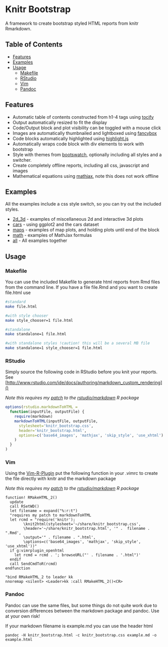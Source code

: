 # Knitr Bootstrap #

A framework to create bootstrap styled HTML reports from knitr Rmarkdown.

## Table of Contents

* [Features](#features)
* [Examples](#examples)
* [Usage](#usage)
  * [Makefile](#makefile)
  * [RStudio](#rstudio)
  * [Vim](#vim)
  * [Pandoc](#pandoc)

## Features ##
* Automatic table of contents constructed from h1-4 tags using [tocify]
* Output automatically resized to fit the display
* Code/Output block and plot visibility can be toggled with a mouse click
* Images are automatically thumbnailed and lightboxed using [fancybox]
* Code blocks automatically highlighted using [highlight.js]
* Automatically wraps code block with div elements to work with bootstrap
* Style with themes from [bootswatch], optionally including all styles and a switcher.
* Create completely offline reports, including all css, javascript and images
* Mathematical equations using [mathjax], note this does not work offline

## Examples ##
All the examples include a css style switch, so you can try out the included styles.

* [2d_3d] - examples of miscellaneous 2d and interactive 3d plots
* [cars] - using ggplot2 and the cars dataset
* [maps] - examples of map plots, and holding plots until end of the block
* [math] - examples of MathJax formulas
* [all] - All examples together

## Usage ##

### Makefile ###

You can use the included Makefile to generate html reports from Rmd files from
the command line.  If you have a file file.Rmd and you want to create file.html use

```bash
#standard
make file.html

#with style chooser
make style_chooser=1 file.html

#standalone
make standalone=1 file.html

#with standalone styles !caution! this will be a several MB file
make standalone=1 style_chooser=1 file.html
```

### RStudio ###

Simply source the following code in RStudio before you knit your reports.
See [http://www.rstudio.com/ide/docs/authoring/markdown_custom_rendering]()

*Note this requires my [patch] to the [rstudio/markdown] R package*
```r
options(rstudio.markdownToHTML =
  function(inputFile, outputFile) {
    require(markdown)
    markdownToHTML(inputFile, outputFile, 
      stylesheet='knitr_bootstrap.css', 
      header='knitr_bootstrap.html',
      options=c('base64_images', 'mathjax', 'skip_style', 'use_xhtml')
    )
  }
)
```

### Vim ###

Using the [Vim-R-Plugin](https://github.com/vim-scripts/Vim-R-plugin) put the following function in your .vimrc to create the file directly with knitr and the markdown package

*Note this requires my [patch] to the [rstudio/markdown] R package*
```vim
function! RMakeHTML_2()
  update
  call RSetWD()
  let filename = expand("%:r:t")
  "requires my patch to markdownToHTML
  let rcmd = "require('knitr');
        \knit2html(stylesheet='~/share/knitr_bootstrap.css',
        \header='~/share/knitr_bootstrap.html', '" .  filename . ".Rmd',
        \output='" . filename . ".html',
        \options=c('base64_images', 'mathjax', 'skip_style', 'use_xhtml'))"
  if g:vimrplugin_openhtml
    let rcmd = rcmd . '; browseURL("' . filename . '.html")'
  endif
  call SendCmdToR(rcmd)
endfunction

"bind RMakeHTML_2 to leader kk
nnoremap <silent> <Leader>kk :call RMakeHTML_2()<CR>
```

### Pandoc ###
Pandoc can use the same files, but some things do not quite work due to
conversion differences between the markdown package and pandoc.  Use at your
own risk!

If your markdown filename is example.md you can use the header html
```console
pandoc -H knitr_bootstrap.html -c knitr_bootstrap.css example.md -o example.html
```

[highlight.js]: https://github.com/isagalaev/highlight.js
[tocify]: http://gregfranko.com/jquery.tocify.js
[patch]: https://github.com/rstudio/markdown/pull/23
[rstudio/markdown]: https://github.com/rstudio/markdown
[fancybox]: http://fancyapps.com/fancybox
[mathjax]: http://mathjax.org
[bootswatch]: http://bootswatch.com

[2d_3d]: http://htmlpreview.github.com/?https://github.com/jimhester/knitr_bootstrap/blob/master/examples/2d_3d.html
[all]: http://htmlpreview.github.com/?https://github.com/jimhester/knitr_bootstrap/blob/master/examples/all.html
[cars]: http://htmlpreview.github.com/?https://github.com/jimhester/knitr_bootstrap/blob/master/examples/cars.html
[maps]: http://htmlpreview.github.com/?https://github.com/jimhester/knitr_bootstrap/blob/master/examples/maps.html
[math]: http://htmlpreview.github.com/?https://github.com/jimhester/knitr_bootstrap/blob/master/examples/math.html
